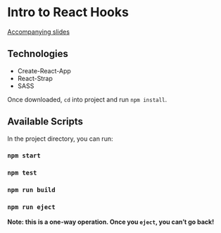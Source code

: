 # Intro to React Hooks

[Accompanying slides](https://docs.google.com/presentation/d/16muJbtMaVYdiYDxHd3WB2iLrjIAYOQXSmPZZfPYyQ_k/edit?usp=sharing)

## Technologies
* Create-React-App
* React-Strap
* SASS

Once downloaded, `cd` into project and run `npm install`.

## Available Scripts
In the project directory, you can run:

### `npm start`
### `npm test`
### `npm run build`
### `npm run eject`
**Note: this is a one-way operation. Once you `eject`, you can’t go back!**